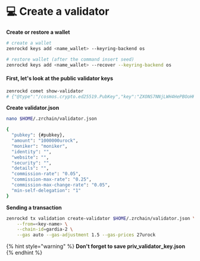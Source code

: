 # 💻 Create a validator

**Create or restore a wallet**

```bash
# create a wallet
zenrockd keys add <name_wallet> --keyring-backend os

# restore wallet (after the command insert seed)
zenrockd keys add <name_wallet> --recover --keyring-backend os
```

#### First, let's look at the public validator keys

```bash
zenrockd comet show-validator
# {"@type":"/cosmos.crypto.ed25519.PubKey","key":"ZXONS7NNjLWH4HePBOoHKDAYeLXQO5iUwpCRQSi1poI="}
```

**Create validator.json**

```bash
nano $HOME/.zrchain/validator.json
```

```bash
{
  "pubkey": {#pubkey},
  "amount": "1000000urock",
  "moniker": "moniker",
  "identity": "",
  "website": "",
  "security": "",
  "details": "",
  "commission-rate": "0.05",
  "commission-max-rate": "0.25",
  "commission-max-change-rate": "0.05",
  "min-self-delegation": "1"
}
```

**Sending a transaction**

```bash
zenrockd tx validation create-validator $HOME/.zrchain/validator.json \
    --from=<key-name> \
    --chain-id=gardia-2 \
    --gas auto --gas-adjustment 1.5 --gas-prices 27urock
```

{% hint style="warning" %}
**Don't forget to save priv\_validator\_key.json**&#x20;
{% endhint %}

